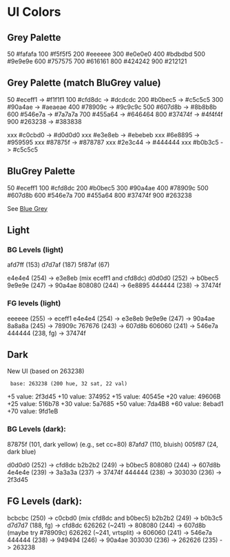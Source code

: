# UI Colors

## Grey Palette

 50 #fafafa
100 #f5f5f5
200 #eeeeee
300 #e0e0e0
400 #bdbdbd
500 #9e9e9e
600 #757575
700 #616161
800 #424242
900 #212121


## Grey Palette (match BluGrey value)

 50 #eceff1 -> #f1f1f1
100 #cfd8dc -> #dcdcdc
200 #b0bec5 -> #c5c5c5
300 #90a4ae -> #aeaeae
400 #78909c -> #9c9c9c
500 #607d8b -> #8b8b8b
600 #546e7a -> #7a7a7a
700 #455a64 -> #646464
800 #37474f -> #4f4f4f
900 #263238 -> #383838

xxx #c0cbd0 -> #d0d0d0
xxx #e3e8eb -> #ebebeb
xxx #6e8895 -> #959595
xxx #87875f -> #878787
xxx #2e3c44 -> #444444
xxx #b0b3c5 -> #c5c5c5


## BluGrey Palette

 50 #eceff1
100 #cfd8dc
200 #b0bec5
300 #90a4ae
400 #78909c
500 #607d8b
600 #546e7a
700 #455a64
800 #37474f
900 #263238

See [Blue Grey](https://material.io/guidelines/style/color.html)


## Light

### BG Levels (light)

afd7ff (153)
d7d7af (187)
5f87af (67)

e4e4e4 (254) -> e3e8eb (mix eceff1 and cfd8dc)
d0d0d0 (252) -> b0bec5
9e9e9e (247) -> 90a4ae
808080 (244) -> 6e8895
444444 (238) -> 37474f


### FG levels (light)

eeeeee (255)     -> eceff1
e4e4e4 (254)     -> e3e8eb
9e9e9e (247)     -> 90a4ae
8a8a8a (245)     -> 78909c
767676 (243)     -> 607d8b
606060 (241)     -> 546e7a
444444 (238, fg) -> 37474f


## Dark

New UI (based on 263238)

     base: 263238 (200 hue, 32 sat, 22 val)
 +5 value: 2f3d45
+10 value: 374952
+15 value: 40545e
+20 value: 49606B
+25 value: 516b78
+30 value: 5a7685
+50 value: 7da4B8
+60 value: 8ebad1
+70 value: 9fd1eB


### BG Levels (dark):

87875f (101, dark yellow) (e.g., set cc=80)
87afd7 (110, bluish)
005f87 (24, dark blue)

d0d0d0 (252)                 -> cfd8dc
b2b2b2 (249)                 -> b0bec5
808080 (244)                 -> 607d8b
4e4e4e (239) -> 3a3a3a (237) -> 37474f
444444 (238) -> 303030 (236) -> 2f3d45


## FG Levels (dark):

bcbcbc (250)                            -> c0cbd0 (mix cfd8dc and b0bec5)
b2b2b2 (249)                            -> b0b3c5
d7d7d7 (188, fg)                        -> cfd8dc
626262 (~241)           -> 808080 (244) -> 607d8b (maybe try #78909c)
626262 (~241, vrtsplit) -> 606060 (241) -> 546e7a
444444 (238)            -> 949494 (246) -> 90a4ae
303030 (236)            -> 262626 (235) -> 263238
